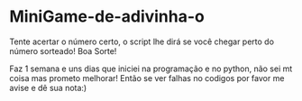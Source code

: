 # MiniGame-de-adivinha-o

Tente acertar o número certo, o script lhe dirá se você chegar perto do número sorteado!
Boa Sorte!

Faz 1 semana e uns dias que iniciei na programação e no python, não sei mt coisa mas prometo melhorar!
Então se ver falhas no codigos por favor me avise e dê sua nota:)
